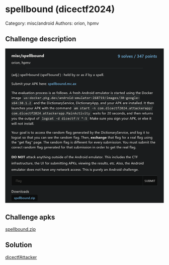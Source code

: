 # spellbound (dicectf2024)

Category: misc/android
Authors: orion, hpmv

## Challenge description
![Challenge description](./images/Chall%20description.png)

## Challenge apks
[spellbound.zip](./Downloads/spellbound.zip)

## Solution
[dicectfAttacker](./dicectfAttacker/)